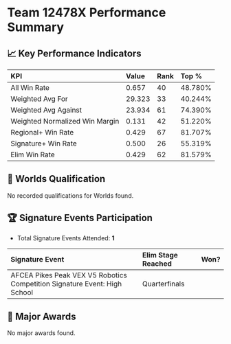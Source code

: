 # Team 12478X Performance Summary

## 📈 Key Performance Indicators
| KPI | Value | Rank | Top % |
|:---|:-----|:----|:------|
| All Win Rate | 0.657 | 40 | 48.780% |
| Weighted Avg For | 29.323 | 33 | 40.244% |
| Weighted Avg Against | 23.934 | 61 | 74.390% |
| Weighted Normalized Win Margin | 0.131 | 42 | 51.220% |
| Regional+ Win Rate | 0.429 | 67 | 81.707% |
| Signature+ Win Rate | 0.500 | 26 | 55.319% |
| Elim Win Rate | 0.429 | 62 | 81.579% |


## 🎯 Worlds Qualification
No recorded qualifications for Worlds found.

## 🏆 Signature Events Participation
- Total Signature Events Attended: **1**

| Signature Event | Elim Stage Reached | Won? |
|:----------------|:-------------------|:----|
| AFCEA Pikes Peak VEX V5 Robotics Competition Signature Event: High School | Quarterfinals |  |


## 🥇 Major Awards
No major awards found.
